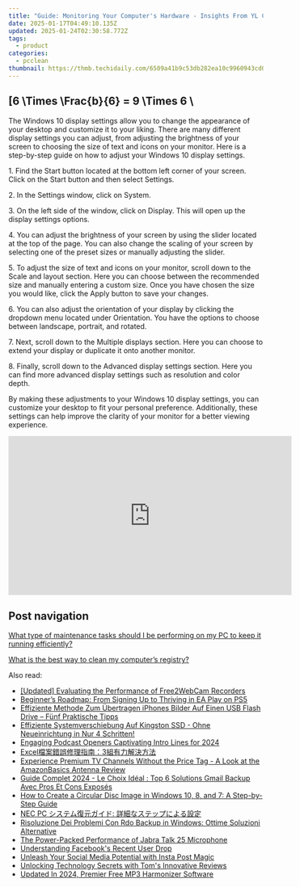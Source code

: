 ```yaml
---
title: "Guide: Monitoring Your Computer's Hardware - Insights From YL Computing"
date: 2025-01-17T04:49:10.135Z
updated: 2025-01-24T02:30:58.772Z
tags:
  - product
categories:
  - pcclean
thumbnail: https://thmb.techidaily.com/6509a41b9c53db282ea10c9960943cd0bc0006742138202a2ce5d3d561a1baf2.jpg
---
```


## \[6 \Times \Frac{b}{6} = 9 \Times 6 \

The Windows 10 display settings allow you to change the appearance of your desktop and customize it to your liking. There are many different display settings you can adjust, from adjusting the brightness of your screen to choosing the size of text and icons on your monitor. Here is a step-by-step guide on how to adjust your Windows 10 display settings. 

1\. Find the Start button located at the bottom left corner of your screen. Click on the Start button and then select Settings.

2\. In the Settings window, click on System.

3\. On the left side of the window, click on Display. This will open up the display settings options. 

4\. You can adjust the brightness of your screen by using the slider located at the top of the page. You can also change the scaling of your screen by selecting one of the preset sizes or manually adjusting the slider.

5\. To adjust the size of text and icons on your monitor, scroll down to the Scale and layout section. Here you can choose between the recommended size and manually entering a custom size. Once you have chosen the size you would like, click the Apply button to save your changes.

6\. You can also adjust the orientation of your display by clicking the dropdown menu located under Orientation. You have the options to choose between landscape, portrait, and rotated.

7\. Next, scroll down to the Multiple displays section. Here you can choose to extend your display or duplicate it onto another monitor.

8\. Finally, scroll down to the Advanced display settings section. Here you can find more advanced display settings such as resolution and color depth. 

By making these adjustments to your Windows 10 display settings, you can customize your desktop to fit your personal preference. Additionally, these settings can help improve the clarity of your monitor for a better viewing experience.

<!-- affiliate ads begin -->
<iframe width="560" height="315" src="https://www.youtube.com/embed/SyMZxS9479s?si=0T6zZpyN2LBftFTM" title="YouTube video player" frameborder="0" allow="accelerometer; autoplay; clipboard-write; encrypted-media; gyroscope; picture-in-picture; web-share" referrerpolicy="strict-origin-when-cross-origin" allowfullscreen></iframe>
<!-- affiliate ads end -->

## Post navigation

[What type of maintenance tasks should I be performing on my PC to keep it running efficiently?](https://tools.techidaily.com/pcclean/products/)

[What is the best way to clean my computer’s registry?](https://tools.techidaily.com/pcclean/products/)

<ins class="adsbygoogle"
     style="display:block"
     data-ad-format="autorelaxed"
     data-ad-client="ca-pub-7571918770474297"
     data-ad-slot="1223367746"></ins>

<ins class="adsbygoogle"
     style="display:block"
     data-ad-client="ca-pub-7571918770474297"
     data-ad-slot="8358498916"
     data-ad-format="auto"
     data-full-width-responsive="true"></ins>

<span class="atpl-alsoreadstyle">Also read:</span>
<div><ul>
<li><a href="https://desktop-recording.techidaily.com/updated-evaluating-the-performance-of-free2webcam-recorders/"><u>[Updated] Evaluating the Performance of Free2WebCam Recorders</u></a></li>
<li><a href="https://games-able.techidaily.com/beginners-roadmap-from-signing-up-to-thriving-in-ea-play-on-ps5/"><u>Beginner’s Roadmap: From Signing Up to Thriving in EA Play on PS5</u></a></li>
<li><a href="https://discover-able.techidaily.com/effiziente-methode-zum-ubertragen-iphones-bilder-auf-einen-usb-flash-drive-funf-praktische-tipps/"><u>Effiziente Methode Zum Übertragen iPhones Bilder Auf Einen USB Flash Drive – Fünf Praktische Tipps</u></a></li>
<li><a href="https://discover-able.techidaily.com/effiziente-systemverschiebung-auf-kingston-ssd-ohne-neueinrichtung-in-nur-4-schritten/"><u>Effiziente Systemverschiebung Auf Kingston SSD - Ohne Neueinrichtung in Nur 4 Schritten!</u></a></li>
<li><a href="https://article-helps.techidaily.com/engaging-podcast-openers-captivating-intro-lines-for-2024/"><u>Engaging Podcast Openers Captivating Intro Lines for 2024</u></a></li>
<li><a href="https://discover-able.techidaily.com/1728487614280-excel3/"><u>Excel檔案錯誤修理指南：3組有力解決方法</u></a></li>
<li><a href="https://buynow-reviews.techidaily.com/experience-premium-tv-channels-without-the-price-tag-a-look-at-the-amazonbasics-antenna-review/"><u>Experience Premium TV Channels Without the Price Tag - A Look at the AmazonBasics Antenna Review</u></a></li>
<li><a href="https://discover-able.techidaily.com/guide-complet-2024-le-choix-ideal-top-6-solutions-gmail-backup-avec-pros-et-cons-exposes/"><u>Guide Complet 2024 - Le Choix Idéal : Top 6 Solutions Gmail Backup Avec Pros Et Cons Exposés</u></a></li>
<li><a href="https://discover-able.techidaily.com/how-to-create-a-circular-disc-image-in-windows-10-8-and-7-a-step-by-step-guide/"><u>How to Create a Circular Disc Image in Windows 10, 8, and 7: A Step-by-Step Guide</u></a></li>
<li><a href="https://discover-able.techidaily.com/nec-pc/"><u>NEC PC システム復元ガイド: 詳細なステップによる設定</u></a></li>
<li><a href="https://discover-able.techidaily.com/risoluzione-dei-problemi-con-rdo-backup-in-windows-ottime-soluzioni-alternative/"><u>Risoluzione Dei Problemi Con Rdo Backup in Windows: Ottime Soluzioni Alternative</u></a></li>
<li><a href="https://buynow-help.techidaily.com/the-power-packed-performance-of-jabra-talk-25-microphone/"><u>The Power-Packed Performance of Jabra Talk 25 Microphone</u></a></li>
<li><a href="https://facebook.techidaily.com/understanding-facebooks-recent-user-drop/"><u>Understanding Facebook's Recent User Drop</u></a></li>
<li><a href="https://instagram-videos.techidaily.com/unleash-your-social-media-potential-with-insta-post-magic/"><u>Unleash Your Social Media Potential with Insta Post Magic</u></a></li>
<li><a href="https://hardware-tips.techidaily.com/unlocking-technology-secrets-with-toms-innovative-reviews/"><u>Unlocking Technology Secrets with Tom's Innovative Reviews</u></a></li>
<li><a href="https://sound-tweaking.techidaily.com/updated-in-2024-premier-free-mp3-harmonizer-software/"><u>Updated In 2024, Premier Free MP3 Harmonizer Software</u></a></li>
</ul></div>


